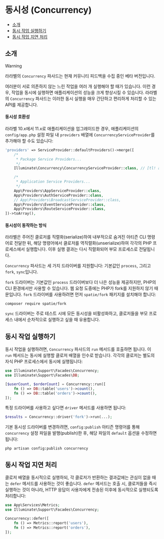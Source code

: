 # 동시성 (Concurrency)

- [소개](#introduction)
- [동시 작업 실행하기](#running-concurrent-tasks)
- [동시 작업 지연 처리](#deferring-concurrent-tasks)

<a name="introduction"></a>
## 소개

> [!WARNING]
> 라라벨의 `Concurrency` 파사드는 현재 커뮤니티 피드백을 수집 중인 베타 버전입니다.

여러분이 서로 의존하지 않는 느린 작업을 여러 개 실행해야 할 때가 있습니다. 이런 경우, 작업을 동시에 실행하면 애플리케이션의 성능을 크게 향상시킬 수 있습니다. 라라벨의 `Concurrency` 파사드는 이러한 동시 실행을 매우 간단하고 편리하게 처리할 수 있는 API를 제공합니다.

<a name="concurrency-compatibility"></a>
#### 동시성 호환성

라라벨 10.x에서 11.x로 애플리케이션을 업그레이드한 경우, 애플리케이션의 `config/app.php` 설정 파일 내 `providers` 배열에 `ConcurrencyServiceProvider`를 추가해야 할 수도 있습니다:

```php
'providers' => ServiceProvider::defaultProviders()->merge([
    /*
     * Package Service Providers...
     */
    Illuminate\Concurrency\ConcurrencyServiceProvider::class, // [tl! add]

    /*
     * Application Service Providers...
     */
    App\Providers\AppServiceProvider::class,
    App\Providers\AuthServiceProvider::class,
    // App\Providers\BroadcastServiceProvider::class,
    App\Providers\EventServiceProvider::class,
    App\Providers\RouteServiceProvider::class,
])->toArray(),
```

<a name="how-it-works"></a>
#### 동시성이 동작하는 방식

라라벨은 주어진 클로저를 직렬화(serialize)하여 내부적으로 숨겨진 아티즌 CLI 명령어로 전달한 뒤, 해당 명령어에서 클로저를 역직렬화(unserialize)하여 각각의 PHP 프로세스에서 실행합니다. 이후 실행 결과는 다시 직렬화되어 부모 프로세스로 전달됩니다.

`Concurrency` 파사드는 세 가지 드라이버를 지원합니다: 기본값인 `process`, 그리고 `fork`, `sync`입니다.

`fork` 드라이버는 기본값인 `process` 드라이버보다 더 나은 성능을 제공하지만, PHP의 CLI 환경에서만 사용할 수 있습니다. 웹 요청 도중에는 PHP가 fork를 지원하지 않기 때문입니다. `fork` 드라이버를 사용하려면 먼저 `spatie/fork` 패키지를 설치해야 합니다:

```shell
composer require spatie/fork
```

`sync` 드라이버는 주로 테스트 시에 모든 동시성을 비활성화하고, 클로저들을 부모 프로세스 내에서 순차적으로 실행하고 싶을 때 유용합니다.

<a name="running-concurrent-tasks"></a>
## 동시 작업 실행하기

동시 작업을 실행하려면, `Concurrency` 파사드의 `run` 메서드를 호출하면 됩니다. 이 `run` 메서드는 동시에 실행할 클로저 배열을 인수로 받습니다. 각각의 클로저는 별도의 자식 PHP 프로세스에서 동시에 실행됩니다:

```php
use Illuminate\Support\Facades\Concurrency;
use Illuminate\Support\Facades\DB;

[$userCount, $orderCount] = Concurrency::run([
    fn () => DB::table('users')->count(),
    fn () => DB::table('orders')->count(),
]);
```

특정 드라이버를 사용하고 싶다면 `driver` 메서드를 사용하면 됩니다:

```php
$results = Concurrency::driver('fork')->run(...);
```

기본 동시성 드라이버를 변경하려면, `config:publish` 아티즌 명령어를 통해 `concurrency` 설정 파일을 발행(publish)한 후, 해당 파일의 `default` 옵션을 수정하면 됩니다:

```shell
php artisan config:publish concurrency
```

<a name="deferring-concurrent-tasks"></a>
## 동시 작업 지연 처리

클로저 배열을 동시적으로 실행하되, 각 클로저가 반환하는 결과값에는 관심이 없을 때는 `defer` 메서드를 사용하는 것이 좋습니다. `defer` 메서드는 호출 시, 클로저들을 즉시 실행하는 것이 아니라, HTTP 응답이 사용자에게 전송된 이후에 동시적으로 실행되도록 처리합니다:

```php
use App\Services\Metrics;
use Illuminate\Support\Facades\Concurrency;

Concurrency::defer([
    fn () => Metrics::report('users'),
    fn () => Metrics::report('orders'),
]);
```
